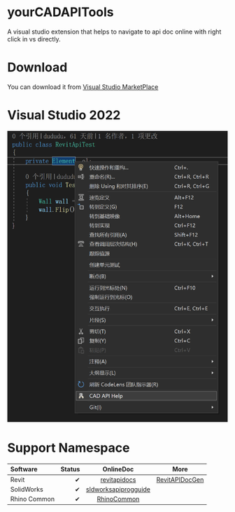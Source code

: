 # yourCADAPITools

A visual studio extension that helps to navigate to api doc online with right click in vs directly.

# Download

You can download it from [Visual Studio MarketPlace](https://marketplace.visualstudio.com/items?itemName=dududu.yourCADAPITools)

# Visual Studio 2022

![Preview](./Resources/preview.png)

# Support Namespace

| Software | Status | OnlineDoc | More |
| :-----| ----: | :----: | :----: | 
| Revit | ✔ | [revitapidocs](https://www.revitapidocs.com/) | [RevitAPIDocGen](https://github.com/chuongmep/RevitAPIDocGen) |
| SolidWorks | ✔ | [sldworksapiprogguide](https://help.solidworks.com/2022/English/api/sldworksapiprogguide/Welcome.htm) |        |
| Rhino Common | ✔ | [RhinoCommon](https://developer.rhino3d.com/api/RhinoCommon/html/R_Project_RhinoCommon.htm)